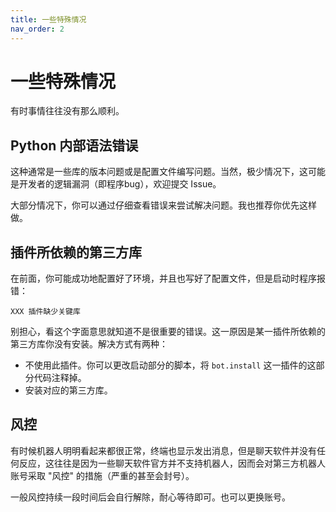 ```yaml
---
title: 一些特殊情况
nav_order: 2
---
```


# 一些特殊情况
有时事情往往没有那么顺利。



## Python 内部语法错误

这种通常是一些库的版本问题或是配置文件编写问题。当然，极少情况下，这可能是开发者的逻辑漏洞（即程序bug），欢迎提交 Issue。

大部分情况下，你可以通过仔细查看错误来尝试解决问题。我也推荐你优先这样做。



## 插件所依赖的第三方库

在前面，你可能成功地配置好了环境，并且也写好了配置文件，但是启动时程序报错：

```
XXX 插件缺少关键库
```

别担心，看这个字面意思就知道不是很重要的错误。这一原因是某一插件所依赖的第三方库你没有安装。解决方式有两种：

- 不使用此插件。你可以更改启动部分的脚本，将 `bot.install` 这一插件的这部分代码注释掉。
- 安装对应的第三方库。



## 风控

有时候机器人明明看起来都很正常，终端也显示发出消息，但是聊天软件并没有任何反应，这往往是因为一些聊天软件官方并不支持机器人，因而会对第三方机器人账号采取 "风控" 的措施（严重的甚至会封号）。

一般风控持续一段时间后会自行解除，耐心等待即可。也可以更换账号。
